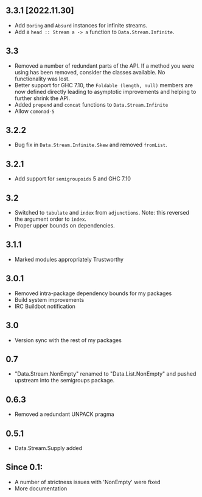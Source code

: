 3.3.1 [2022.11.30]
------------------
* Add `Boring` and `Absurd` instances for infinite streams.
* Add a `head :: Stream a -> a` function to `Data.Stream.Infinite`.

3.3
---
* Removed a number of redundant parts of the API. If a method you were using has been removed, consider the classes available. No functionality was lost.
* Better support for GHC 7.10, the `Foldable (length, null)` members are now defined directly leading to asymptotic improvements and helping to further shrink the API.
* Added `prepend` and `concat` functions to `Data.Stream.Infinite`
* Allow `comonad-5`

3.2.2
-----
* Bug fix in `Data.Stream.Infinite.Skew` and removed `fromList`.

3.2.1
-----
* Add support for `semigroupoids` 5 and GHC 7.10

3.2
---
* Switched to `tabulate` and `index` from `adjunctions`. Note: this reversed the argument order to `index`.
* Proper upper bounds on dependencies.

3.1.1
-----
* Marked modules appropriately Trustworthy

3.0.1
-----
* Removed intra-package dependency bounds for my packages
* Build system improvements
* IRC Buildbot notification

3.0
---
* Version sync with the rest of my packages

0.7
--
* "Data.Stream.NonEmpty" renamed to "Data.List.NonEmpty" and pushed upstream into the semigroups package.

0.6.3
-----
* Removed a redundant UNPACK pragma

0.5.1
-----
* Data.Stream.Supply added

Since 0.1:
----------
* A number of strictness issues with 'NonEmpty' were fixed
* More documentation
